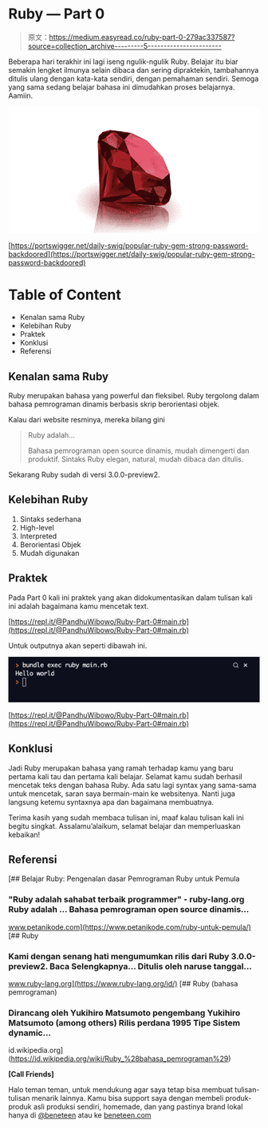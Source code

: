 # Ruby — Part 0

> 原文：<https://medium.easyread.co/ruby-part-0-279ac337587?source=collection_archive---------5----------------------->

Beberapa hari terakhir ini lagi iseng ngulik-ngulik Ruby. Belajar itu biar semakin lengket ilmunya selain dibaca dan sering dipraktekin, tambahannya ditulis ulang dengan kata-kata sendiri, dengan pemahaman sendiri. Semoga yang sama sedang belajar bahasa ini dimudahkan proses belajarnya. Aamiin.

![](img/61a53f80f138617a1f9ffedafd71c68b.png)

[https://portswigger.net/daily-swig/popular-ruby-gem-strong-password-backdoored](https://portswigger.net/daily-swig/popular-ruby-gem-strong-password-backdoored)

# Table of Content

*   Kenalan sama Ruby
*   Kelebihan Ruby
*   Praktek
*   Konklusi
*   Referensi

## Kenalan sama Ruby

Ruby merupakan bahasa yang powerful dan fleksibel. Ruby tergolong dalam bahasa pemrograman dinamis berbasis skrip berorientasi objek.

Kalau dari website resminya, mereka bilang gini

> Ruby adalah…
> 
> Bahasa pemrograman open source dinamis, mudah dimengerti dan produktif. Sintaks Ruby elegan, natural, mudah dibaca dan ditulis.

Sekarang Ruby sudah di versi 3.0.0-preview2.

## Kelebihan Ruby

1.  Sintaks sederhana
2.  High-level
3.  Interpreted
4.  Berorientasi Objek
5.  Mudah digunakan

## Praktek

Pada Part 0 kali ini praktek yang akan didokumentasikan dalam tulisan kali ini adalah bagaimana kamu mencetak text.

[https://repl.it/@PandhuWibowo/Ruby-Part-0#main.rb](https://repl.it/@PandhuWibowo/Ruby-Part-0#main.rb)

Untuk outputnya akan seperti dibawah ini.

![](img/1e7f90d1692723456c34a82aa4397923.png)

[https://repl.it/@PandhuWibowo/Ruby-Part-0#main.rb](https://repl.it/@PandhuWibowo/Ruby-Part-0#main.rb)

## Konklusi

Jadi Ruby merupakan bahasa yang ramah terhadap kamu yang baru pertama kali tau dan pertama kali belajar. Selamat kamu sudah berhasil mencetak teks dengan bahasa Ruby. Ada satu lagi syntax yang sama-sama untuk mencetak, saran saya bermain-main ke websitenya. Nanti juga langsung ketemu syntaxnya apa dan bagaimana membuatnya.

Terima kasih yang sudah membaca tulisan ini, maaf kalau tulisan kali ini begitu singkat. Assalamu’alaikum, selamat belajar dan memperluaskan kebaikan!

## Referensi

 [## Belajar Ruby: Pengenalan dasar Pemrograman Ruby untuk Pemula

### "Ruby adalah sahabat terbaik programmer" - ruby-lang.org Ruby adalah &mldr; Bahasa pemrograman open source dinamis…

www.petanikode.com](https://www.petanikode.com/ruby-untuk-pemula/)  [## Ruby

### Kami dengan senang hati mengumumkan rilis dari Ruby 3.0.0-preview2\. Baca Selengkapnya... Ditulis oleh naruse tanggal…

www.ruby-lang.org](https://www.ruby-lang.org/id/) [](https://id.wikipedia.org/wiki/Ruby_%28bahasa_pemrograman%29) [## Ruby (bahasa pemrograman)

### Dirancang oleh Yukihiro Matsumoto pengembang Yukihiro Matsumoto (among others) Rilis perdana 1995 Tipe Sistem dynamic…

id.wikipedia.org](https://id.wikipedia.org/wiki/Ruby_%28bahasa_pemrograman%29) 

**[Call Friends]**

Halo teman teman, untuk mendukung agar saya tetap bisa membuat tulisan-tulisan menarik lainnya. Kamu bisa support saya dengan membeli produk-produk asli produksi sendiri, homemade, dan yang pastinya brand lokal hanya di [@beneteen](https://www.instagram.com/beneteen/) atau ke [beneteen.com](https://beneteen.com/)